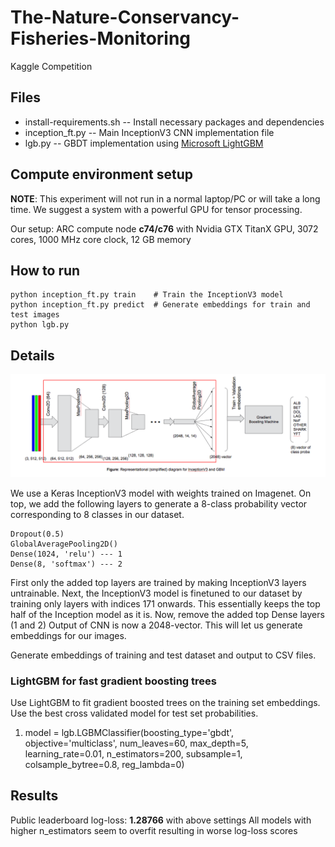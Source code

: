 # The-Nature-Conservancy-Fisheries-Monitoring
Kaggle Competition

## Files
* install-requirements.sh -- Install necessary packages and dependencies
* inception_ft.py		-- Main InceptionV3 CNN implementation file
* lgb.py			-- GBDT implementation using [Microsoft LightGBM](https://github.com/Microsoft/LightGBM)

## Compute environment setup
__NOTE__: This experiment will not run in a normal laptop/PC or will take a long time.
We suggest a system with a powerful GPU for tensor processing.

Our setup: ARC compute node **c74/c76** with Nvidia GTX TitanX GPU, 3072 cores, 1000 MHz core clock, 12 GB memory

## How to run
	python inception_ft.py train	# Train the InceptionV3 model
	python inception_ft.py predict	# Generate embeddings for train and test images
	python lgb.py

## Details
![Image](https://github.com/abhinavchdhry/The-Nature-Conservancy-Fisheries-Monitoring/blob/master/Model.png)

We use a Keras InceptionV3 model with weights trained on Imagenet.
On top, we add the following layers to generate a 8-class probability vector corresponding to 8 classes in our dataset.

	Dropout(0.5)
	GlobalAveragePooling2D()
	Dense(1024, 'relu')	--- 1
	Dense(8, 'softmax')	--- 2
	
First only the added top layers are trained by making InceptionV3 layers untrainable.
Next, the InceptionV3 model is finetuned to our dataset by training only layers with indices 171 onwards. This essentially keeps the top half of the Inception model as it is.
Now, remove the added top Dense layers (1 and 2)
Output of CNN is now a 2048-vector. This will let us generate embeddings for our images.

Generate embeddings of training and test dataset and output to CSV files.

### LightGBM for fast gradient boosting trees
Use LightGBM to fit gradient boosted trees on the training set embeddings.
Use the best cross validated model for test set probabilities.

1. model = lgb.LGBMClassifier(boosting_type='gbdt', objective='multiclass', num_leaves=60, max_depth=5, learning_rate=0.01, n_estimators=200, subsample=1, colsample_bytree=0.8, reg_lambda=0)

## Results
Public leaderboard log-loss: **1.28766** with above settings
All models with higher n_estimators seem to overfit resulting in worse log-loss scores
